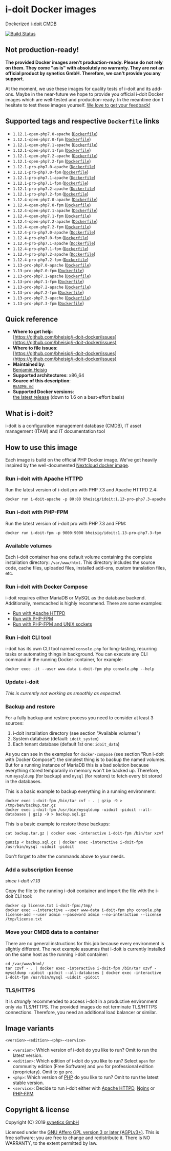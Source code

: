 # i-doit Docker images

Dockerized [i-doit CMDB](https://i-doit.com/)

[![Build Status](https://travis-ci.org/bheisig/i-doit-docker.svg?branch=master)](https://travis-ci.org/bheisig/i-doit-docker)

## Not production-ready!

**The provided Docker images aren't production-ready. Please do not rely on them. They come "as is" with absolutely no warranty. They are not an official product by synetics GmbH. Therefore, we can't provide you any support.**

At the moment, we use these images for quality tests of i-doit and its add-ons. Maybe in the near-future we hope to provide you official i-doit Docker images which are well-tested and production-ready. In the meantime don't hesitate to test these images yourself. [We love to get your feedback!](https://github.com/bheisig/i-doit-docker/issues)

## Supported tags and respective `Dockerfile` links

-   `1.12.1-open-php7.0-apache` ([`Dockerfile`](1.12.1/open/php7.0/apache))
-   `1.12.1-open-php7.0-fpm` ([`Dockerfile`](1.12.1/open/php7.0/fpm))
-   `1.12.1-open-php7.1-apache` ([`Dockerfile`](1.12.1/open/php7.1/apache))
-   `1.12.1-open-php7.1-fpm` ([`Dockerfile`](1.12.1/open/php7.1/fpm))
-   `1.12.1-open-php7.2-apache` ([`Dockerfile`](1.12.1/open/php7.2/apache))
-   `1.12.1-open-php7.2-fpm` ([`Dockerfile`](1.12.1/open/php7.2/fpm))
-   `1.12.1-pro-php7.0-apache` ([`Dockerfile`](1.12.1/pro/php7.0/apache))
-   `1.12.1-pro-php7.0-fpm` ([`Dockerfile`](1.12.1/pro/php7.0/fpm))
-   `1.12.1-pro-php7.1-apache` ([`Dockerfile`](1.12.1/pro/php7.1/apache))
-   `1.12.1-pro-php7.1-fpm` ([`Dockerfile`](1.12.1/pro/php7.1/fpm))
-   `1.12.1-pro-php7.2-apache` ([`Dockerfile`](1.12.1/pro/php7.2/apache))
-   `1.12.1-pro-php7.2-fpm` ([`Dockerfile`](1.12.1/pro/php7.2/fpm))
-   `1.12.4-open-php7.0-apache` ([`Dockerfile`](1.12.4/open/php7.0/apache))
-   `1.12.4-open-php7.0-fpm` ([`Dockerfile`](1.12.4/open/php7.0/fpm))
-   `1.12.4-open-php7.1-apache` ([`Dockerfile`](1.12.4/open/php7.1/apache))
-   `1.12.4-open-php7.1-fpm` ([`Dockerfile`](1.12.4/open/php7.1/fpm))
-   `1.12.4-open-php7.2-apache` ([`Dockerfile`](1.12.4/open/php7.2/apache))
-   `1.12.4-open-php7.2-fpm` ([`Dockerfile`](1.12.4/open/php7.2/fpm))
-   `1.12.4-pro-php7.0-apache` ([`Dockerfile`](1.12.4/pro/php7.0/apache))
-   `1.12.4-pro-php7.0-fpm` ([`Dockerfile`](1.12.4/pro/php7.0/fpm))
-   `1.12.4-pro-php7.1-apache` ([`Dockerfile`](1.12.4/pro/php7.1/apache))
-   `1.12.4-pro-php7.1-fpm` ([`Dockerfile`](1.12.4/pro/php7.1/fpm))
-   `1.12.4-pro-php7.2-apache` ([`Dockerfile`](1.12.4/pro/php7.2/apache))
-   `1.12.4-pro-php7.2-fpm` ([`Dockerfile`](1.12.4/pro/php7.2/fpm))
-   `1.13-pro-php7.0-apache` ([`Dockerfile`](1.13/pro/php7.0/apache))
-   `1.13-pro-php7.0-fpm` ([`Dockerfile`](1.13/pro/php7.0/fpm))
-   `1.13-pro-php7.1-apache` ([`Dockerfile`](1.13/pro/php7.1/apache))
-   `1.13-pro-php7.1-fpm` ([`Dockerfile`](1.13/pro/php7.1/fpm))
-   `1.13-pro-php7.2-apache` ([`Dockerfile`](1.13/pro/php7.2/apache))
-   `1.13-pro-php7.2-fpm` ([`Dockerfile`](1.13/pro/php7.2/fpm))
-   `1.13-pro-php7.3-apache` ([`Dockerfile`](1.13/pro/php7.3/apache))
-   `1.13-pro-php7.3-fpm` ([`Dockerfile`](1.13/pro/php7.3/fpm))

## Quick reference

-   **Where to get help**:  
    [https://github.com/bheisig/i-doit-docker/issues](https://github.com/bheisig/i-doit-docker/issues)
-   **Where to file issues**:  
    [https://github.com/bheisig/i-doit-docker/issues](https://github.com/bheisig/i-doit-docker/issues)
-   **Maintained by**:  
    [Benjamin Heisig](https://benjamin.heisig.name/)
-   **Supported architectures**: x86_64
-   **Source of this description**:  
    [`README.md`](https://github.com/bheisig/i-doit-docker/blob/master/README.md)
-   **Supported Docker versions**:  
    [the latest release](https://github.com/docker/docker-ce/releases/latest) (down to 1.6 on a best-effort basis)

## What is i-doit?

i-doit is a configuration management database (CMDB), IT asset management (ITAM) and IT documentation tool

## How to use this image

Each image is build on the official PHP Docker image. We've got heavily inspired by the well-documented [Nextcloud docker image](https://github.com/nextcloud/docker).

### Run i-doit with Apache HTTPD

Run the latest version of i-doit pro with PHP 7.3 and Apache HTTPD 2.4:

~~~ {.bash}
docker run i-doit-apache -p 80:80 bheisig/idoit:1.13-pro-php7.3-apache
~~~

### Run i-doit with PHP-FPM

Run the latest version of i-doit pro with PHP 7.3 and FPM:

~~~ {.bash}
docker run i-doit-fpm -p 9000:9000 bheisig/idoit:1.13-pro-php7.3-fpm
~~~

### Available volumes

Each i-doit container has one default volume containing the complete installation directory: `/var/www/html`. This directory includes the source code, cache files, uploaded files, installed add-ons, custom translation files, etc.

### Run i-doit with Docker Compose

i-doit requires either MariaDB or MySQL as the database backend. Additionally, memcached is highly recommend. There are some examples:

-   [Run with Apache HTTPD](docker-compose-apache.yml)
-   [Run with PHP-FPM](docker-compose-fpm.yml)
-   [Run with PHP-FPM and UNIX sockets](docker-compose-sockets.yml)

### Run i-doit CLI tool

i-doit has its own CLI tool named `console.php` for long-lasting, recurring tasks or automating things in background. You can execute any CLI command in the running Docker container, for example:

~~~ {.bash}
docker exec -it --user www-data i-doit-fpm php console.php --help
~~~

### Update i-doit

_This is currently not working as smoothly as expected._

### Backup and restore

For a fully backup and restore process you need to consider at least 3 sources:

1.  i-doit installation directory (see section "Available volumes")
2.  System database (default: `idoit_system`)
3.  Each tenant database (default 1st one: `idoit_data`)

As you can see in the examples for `docker-compose` (see section "Run i-doit with Docker Compose") the simplest thing is to backup the named volumes. But for a running instance of MariaDB this is a bad solution because everything stored temporarily in memory won't be backed up. Therefore, run `mysqldump` (for backup) and `mysql` (for restore) to fetch every bit stored in the databases.

This is a basic example to backup everything in a running environment:

~~~ {.bash}
docker exec i-doit-fpm /bin/tar cvf - . | gzip -9 > /tmp/ben/backup.tar.gz
docker exec i-doit-fpm /usr/bin/mysqldump -uidoit -pidoit --all-databases | gzip -9 > backup.sql.gz
~~~

This is a basic example to restore those backups:

~~~ {.bash}
cat backup.tar.gz | docker exec -interactive i-doit-fpm /bin/tar xzvf -
gunzip < backup.sql.gz | docker exec -interactive i-doit-fpm /usr/bin/mysql -uidoit -pidoit
~~~

Don't forget to alter the commands above to your needs.

### Add a subscription license

_since i-doit v1.13_

Copy the file to the running i-doit container and import the file with the i-doit CLI tool:

~~~ {.bash}
docker cp license.txt i-doit-fpm:/tmp/
docker exec --interactive --user www-data i-doit-fpm php console.php license-add --user admin --password admin --no-interaction --license /tmp/license.txt
~~~

### Move your CMDB data to a container

There are no general instructions for this job because every environment is slightly different. The next example assumes that i-doit is currently installed on the same host as the running i-doit container:

~~~ {.bash}
cd /var/www/html/
tar czvf - . | docker exec -interactive i-doit-fpm /bin/tar xzvf -
mysqldump -uidoit -pidoit --all-databases | docker exec -interactive i-doit-fpm /usr/bin/mysql -uidoit -pidoit
~~~

### TLS/HTTPS

It is _strongly_ recommended to access i-doit in a productive environment only via TLS/HTTPS. The provided images do not terminate TLS/HTTPS connections. Therefore, you need an additional load balancer or similar.

## Image variants

`<version>-<edition>-<php>-<service>`

-   `<version>`: Which version of i-doit do you like to run? Omit to run the latest version.
-   `<edition>`: Which edition of i-doit do you like to run? Select `open` for community edition (Free Software) and `pro` for professional edition (proprietary). Omit to go `pro`.
-   `<php>`: Which version of [PHP](https://php.net/) do you like to run? Omit to run the latest stable version.
-   `<service>`: Decide to run i-doit either with [Apache HTTPD](https://httpd.apache.org/), [Nginx](https://nginx.org/) or [PHP-FPM](https://php-fpm.org/)

## Copyright & license

Copyright (C) 2019 [synetics GmbH](https://i-doit.com/)

Licensed under the [GNU Affero GPL version 3 or later (AGPLv3+)](https://gnu.org/licenses/agpl.html). This is free software: you are free to change and redistribute it. There is NO WARRANTY, to the extent permitted by law.
